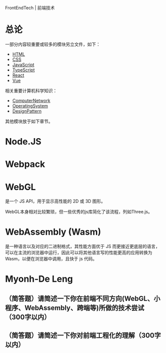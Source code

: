 FrontEndTech | 前端技术

# 总论

一部分内容较重要或较多的模块另立文件，如下：

- [HTML](./TP312HT-HTML.md)
- [CSS](./TP312CSS-CSS.md)
- [JavaScript](./TP312JS-JavaScript.md)
- [TypeScript](./TP312JS-TypeScript.md)
- [React](./TP312JS-React.md)
- [Vue](./TP312JS-Vue.md)

相关重要计算机科学知识：

- [ComputerNetwork](./TP393-ComputerNetwork.md)
- [OperatingSystem](./TP316-OperatingSystem.md)
- [DesignPattern](./TP311-DesignPattern.md)

其他模块放于如下章节。

# Node.JS

# Webpack

# WebGL

是一个 JS API，用于显示高性能的 2D 或 3D 图形。

WebGL本身相对比较繁琐，但一些优秀的js库简化了该流程，列如Three.js。

# WebAssembly (Wasm)

是一种语言以及对应的二进制格式，其性能方面优于 JS 而更接近更底层的语言，可以在主流的浏览器中运行，因此可以将其他语言写的性能更高的应用转换为 Wasm，以便在浏览器中调用，且快于 js 代码。

# Myonh-De Leng

## （简答题）请简述一下你在前端不同方向(WebGL、小程序、WebAssembly、跨端等)所做的技术尝试（300字以内）

## （简答题）请简述一下你对前端工程化的理解（300字以内）